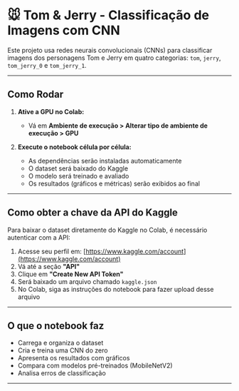 # 🐭 Tom & Jerry - Classificação de Imagens com CNN

Este projeto usa redes neurais convolucionais (CNNs) para classificar imagens dos personagens Tom e Jerry em quatro categorias: `tom`, `jerry`, `tom_jerry_0` e `tom_jerry_1`.

---

##  Como Rodar

1. **Ative a GPU no Colab:**
   - Vá em **Ambiente de execução > Alterar tipo de ambiente de execução > GPU**

2. **Execute o notebook célula por célula:**
   - As dependências serão instaladas automaticamente
   - O dataset será baixado do Kaggle
   - O modelo será treinado e avaliado
   - Os resultados (gráficos e métricas) serão exibidos ao final

---

##  Como obter a chave da API do Kaggle

Para baixar o dataset diretamente do Kaggle no Colab, é necessário autenticar com a API:

1. Acesse seu perfil em: [https://www.kaggle.com/account](https://www.kaggle.com/account)
2. Vá até a seção **"API"**
3. Clique em **"Create New API Token"**
4. Será baixado um arquivo chamado `kaggle.json`
5. No Colab, siga as instruções do notebook para fazer upload desse arquivo

---

##  O que o notebook faz

- Carrega e organiza o dataset
- Cria e treina uma CNN do zero
- Apresenta os resultados com gráficos
- Compara com modelos pré-treinados (MobileNetV2)
- Analisa erros de classificação

---
